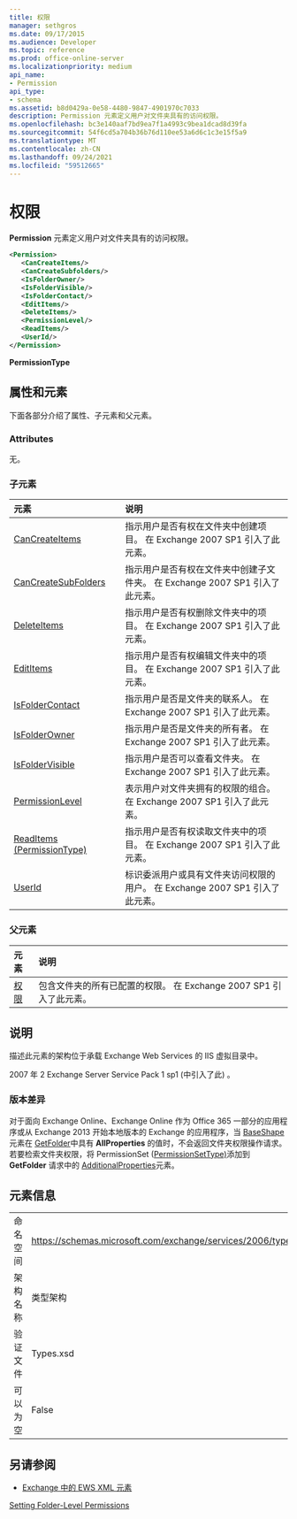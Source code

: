 ```yaml
---
title: 权限
manager: sethgros
ms.date: 09/17/2015
ms.audience: Developer
ms.topic: reference
ms.prod: office-online-server
ms.localizationpriority: medium
api_name:
- Permission
api_type:
- schema
ms.assetid: b8d0429a-0e58-4480-9847-4901970c7033
description: Permission 元素定义用户对文件夹具有的访问权限。
ms.openlocfilehash: bc3e140aaf7bd9ea7f1a4993c9bea1dcad8d39fa
ms.sourcegitcommit: 54f6cd5a704b36b76d110ee53a6d6c1c3e15f5a9
ms.translationtype: MT
ms.contentlocale: zh-CN
ms.lasthandoff: 09/24/2021
ms.locfileid: "59512665"
---
```

# <a name="permission"></a>权限

**Permission** 元素定义用户对文件夹具有的访问权限。 
  
```XML
<Permission>
   <CanCreateItems/>
   <CanCreateSubfolders/>
   <IsFolderOwner/>
   <IsFolderVisible/>
   <IsFolderContact/>
   <EditItems/>
   <DeleteItems/>
   <PermissionLevel/>
   <ReadItems/>
   <UserId/>
</Permission>
```

 **PermissionType**
## <a name="attributes-and-elements"></a>属性和元素

下面各部分介绍了属性、子元素和父元素。
  
### <a name="attributes"></a>Attributes

无。
  
### <a name="child-elements"></a>子元素

|**元素**|**说明**|
|:-----|:-----|
|[CanCreateItems](cancreateitems.md) <br/> |指示用户是否有权在文件夹中创建项目。 在 Exchange 2007 SP1 引入了此元素。  <br/> |
|[CanCreateSubFolders](cancreatesubfolders.md) <br/> |指示用户是否有权在文件夹中创建子文件夹。 在 Exchange 2007 SP1 引入了此元素。  <br/> |
|[DeleteItems](deleteitems.md) <br/> |指示用户是否有权删除文件夹中的项目。 在 Exchange 2007 SP1 引入了此元素。  <br/> |
|[EditItems](edititems.md) <br/> |指示用户是否有权编辑文件夹中的项目。 在 Exchange 2007 SP1 引入了此元素。  <br/> |
|[IsFolderContact](isfoldercontact.md) <br/> |指示用户是否是文件夹的联系人。 在 Exchange 2007 SP1 引入了此元素。  <br/> |
|[IsFolderOwner](isfolderowner.md) <br/> |指示用户是否是文件夹的所有者。 在 Exchange 2007 SP1 引入了此元素。  <br/> |
|[IsFolderVisible](isfoldervisible.md) <br/> |指示用户是否可以查看文件夹。 在 Exchange 2007 SP1 引入了此元素。  <br/> |
|[PermissionLevel](permissionlevel.md) <br/> |表示用户对文件夹拥有的权限的组合。 在 Exchange 2007 SP1 引入了此元素。  <br/> |
|[ReadItems (PermissionType)](readitems-permissiontype.md) <br/> |指示用户是否有权读取文件夹中的项目。 在 Exchange 2007 SP1 引入了此元素。  <br/> |
|[UserId](userid.md) <br/> |标识委派用户或具有文件夹访问权限的用户。 在 Exchange 2007 SP1 引入了此元素。  <br/> |
   
### <a name="parent-elements"></a>父元素

|**元素**|**说明**|
|:-----|:-----|
|[权限](permissions.md) <br/> |包含文件夹的所有已配置的权限。 在 Exchange 2007 SP1 引入了此元素。  <br/> |
   
## <a name="remarks"></a>说明

描述此元素的架构位于承载 Exchange Web Services 的 IIS 虚拟目录中。
  
2007 年 2 Exchange Server Service Pack 1 sp1 (中引入了此) 。
  
### <a name="version-differences"></a>版本差异

对于面向 Exchange Online、Exchange Online 作为 Office 365 一部分的应用程序或从 Exchange 2013 开始本地版本的 Exchange 的应用程序，当 [BaseShape](baseshape.md)元素在 [GetFolder](getfolder-operation.md)中具有 **AllProperties** 的值时，不会返回文件夹权限操作请求。 若要检索文件夹权限，将 PermissionSet ([PermissionSetType)](permissionset-permissionsettype.md)添加到 **GetFolder** 请求中的 [AdditionalProperties](additionalproperties.md)元素。 
  
## <a name="element-information"></a>元素信息

|||
|:-----|:-----|
|命名空间  <br/> |https://schemas.microsoft.com/exchange/services/2006/types  <br/> |
|架构名称  <br/> |类型架构  <br/> |
|验证文件  <br/> |Types.xsd  <br/> |
|可以为空  <br/> |False  <br/> |
   
## <a name="see-also"></a>另请参阅



- [Exchange 中的 EWS XML 元素](ews-xml-elements-in-exchange.md)


[Setting Folder-Level Permissions](https://msdn.microsoft.com/library/c7530e86-5112-401c-b10a-9c054ae59f07%28Office.15%29.aspx)

